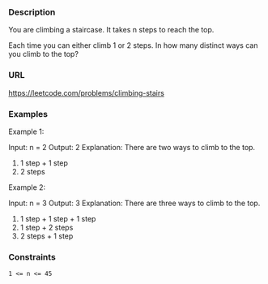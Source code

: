 ### Description

You are climbing a staircase. It takes n steps to reach the top.

Each time you can either climb 1 or 2 steps. In how many distinct ways can you climb to the top?

### URL
https://leetcode.com/problems/climbing-stairs

### Examples

Example 1:

Input: n = 2
Output: 2
Explanation: There are two ways to climb to the top.
1. 1 step + 1 step
2. 2 steps

Example 2:

Input: n = 3
Output: 3
Explanation: There are three ways to climb to the top.
1. 1 step + 1 step + 1 step
2. 1 step + 2 steps
3. 2 steps + 1 step

### Constraints

    1 <= n <= 45
